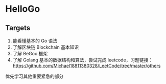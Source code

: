# HelloGo

## Targets

1. 能看懂基本的 Go 语法
2. 了解区块链 Blockchain 基本知识
3. 了解 BeGoo 框架
4. 了解 Golang 基本的数据结构和算法，尝试完成 leetcode，习题链接：https://github.com/Michael18811380328/LeetCode/tree/master/others

优先学习其他重要紧急的部分
